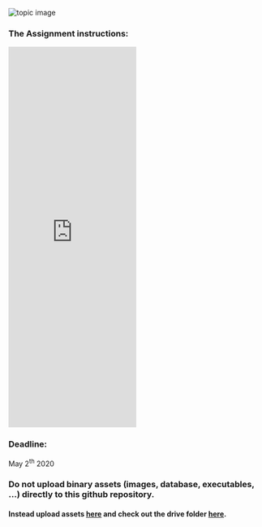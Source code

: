 ![topic image][topic]




### The Assignment instructions:
<iframe src="http://drive.google.com/uc?export=view&id=1yCviMSwGiLKcg2RYeei6TSrqX27EE2e6&embedded=true" width="50%" height="750" style="border: none;"></iframe>


### Deadline: 
May 2<sup>th</sup> 2020


### Do not upload binary assets (images, database, executables, ...) directly to this github repository.
#### Instead upload assets [here][drive upload link] and check out the drive folder [here][drive open link].


[topic]: http://drive.google.com/uc?export=view&id=119AoPqLPWXO6tVAFQwhiNSAjlDnMwSND "Our topic"
[drive upload link]: https://driveuploader.com/upload/2ss7L4Dbvm/ "Google Drive upload no sign in"
[drive open link]: https://drive.google.com/open?id=1miyEzPJUBUX5RlpR-yiPYaJj5c9t2hat "Link to google drive folder"